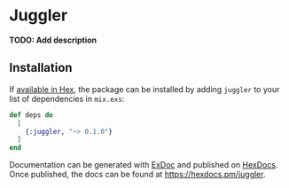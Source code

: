# Juggler

**TODO: Add description**

## Installation

If [available in Hex](https://hex.pm/docs/publish), the package can be installed
by adding `juggler` to your list of dependencies in `mix.exs`:

```elixir
def deps do
  [
    {:juggler, "~> 0.1.0"}
  ]
end
```

Documentation can be generated with [ExDoc](https://github.com/elixir-lang/ex_doc)
and published on [HexDocs](https://hexdocs.pm). Once published, the docs can
be found at <https://hexdocs.pm/juggler>.

